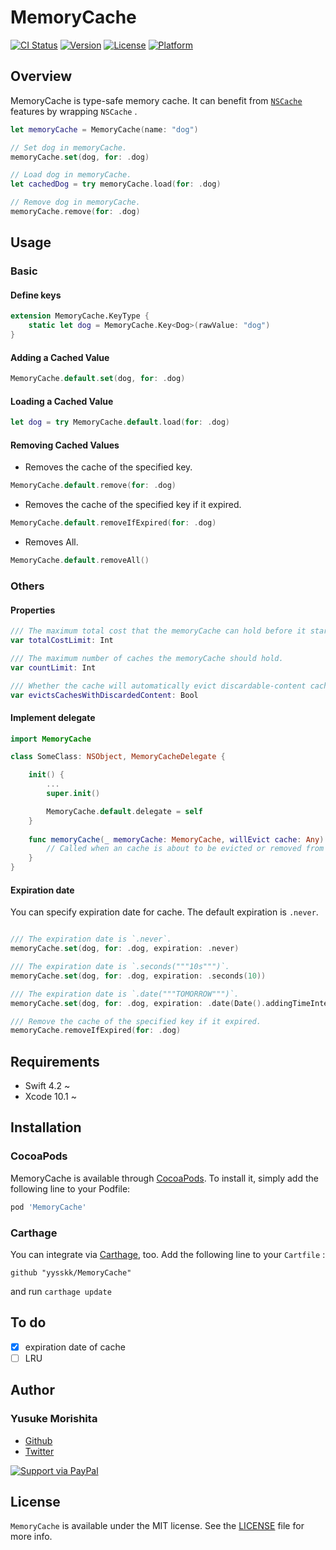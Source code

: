 # MemoryCache

[![CI Status](https://img.shields.io/travis/yysskk/MemoryCache.svg?style=for-the-badge)](https://travis-ci.org/yysskk/MemoryCache)
[![Version](https://img.shields.io/cocoapods/v/MemoryCache.svg?style=for-the-badge)](https://cocoapods.org/pods/MemoryCache)
[![License](https://img.shields.io/cocoapods/l/MemoryCache.svg?style=for-the-badge)](https://cocoapods.org/pods/MemoryCache)
[![Platform](https://img.shields.io/cocoapods/p/MemoryCache.svg?style=for-the-badge)](https://cocoapods.org/pods/MemoryCache)

## Overview
MemoryCache is type-safe memory cache. It can benefit from [`NSCache`](https://developer.apple.com/documentation/foundation/nscache) features by wrapping `NSCache` .

```swift
let memoryCache = MemoryCache(name: "dog")

// Set dog in memoryCache.
memoryCache.set(dog, for: .dog)

// Load dog in memoryCache.
let cachedDog = try memoryCache.load(for: .dog)

// Remove dog in memoryCache.
memoryCache.remove(for: .dog)
```

## Usage
### Basic
####  Define keys
```swift
extension MemoryCache.KeyType {
    static let dog = MemoryCache.Key<Dog>(rawValue: "dog")
}
```

#### Adding a Cached Value
```swift
MemoryCache.default.set(dog, for: .dog)
```

#### Loading a Cached Value
```swift
let dog = try MemoryCache.default.load(for: .dog)
```

#### Removing Cached Values
- Removes the cache of the specified key.
```swift
MemoryCache.default.remove(for: .dog)
```

- Removes the cache of the specified key if it expired.
```swift
MemoryCache.default.removeIfExpired(for: .dog)
```

- Removes All. 
```swift
MemoryCache.default.removeAll()
```

### Others
#### Properties
```swift
/// The maximum total cost that the memoryCache can hold before it starts evicting caches.
var totalCostLimit: Int

/// The maximum number of caches the memoryCache should hold.
var countLimit: Int

/// Whether the cache will automatically evict discardable-content caches whose content has been discarded.
var evictsCachesWithDiscardedContent: Bool
```

#### Implement delegate

```swift
import MemoryCache

class SomeClass: NSObject, MemoryCacheDelegate {

    init() {
        ...
        super.init()

        MemoryCache.default.delegate = self
    }
    
    func memoryCache(_ memoryCache: MemoryCache, willEvict cache: Any) {
        // Called when an cache is about to be evicted or removed from the memoryCache.
    }
}
```

#### Expiration date
You can specify expiration date for cache. The default expiration is `.never`.

```swift

/// The expiration date is `.never`.
memoryCache.set(dog, for: .dog, expiration: .never)

/// The expiration date is `.seconds("""10s""")`.
memoryCache.set(dog, for: .dog, expiration: .seconds(10))

/// The expiration date is `.date("""TOMORROW""")`.
memoryCache.set(dog, for: .dog, expiration: .date(Date().addingTimeInterval(60 * 60 * 24)))

/// Remove the cache of the specified key if it expired.
memoryCache.removeIfExpired(for: .dog)
```

## Requirements
- Swift 4.2  ~
- Xcode 10.1 ~

## Installation
### CocoaPods

MemoryCache is available through [CocoaPods](https://cocoapods.org). To install
it, simply add the following line to your Podfile:

```ruby
pod 'MemoryCache'
```

### Carthage

You can integrate via [Carthage](https://github.com/carthage/carthage), too.
Add the following line to your `Cartfile` :

```
github "yysskk/MemoryCache"
```

and run `carthage update`

## To do
- [x] expiration date of cache
- [ ] LRU

## Author
### Yusuke Morishita
- [Github](https://github.com/yysskk)
- [Twitter](https://twitter.com/_yysskk)

[![Support via PayPal](https://cdn.rawgit.com/twolfson/paypal-github-button/1.0.0/dist/button.svg)](https://www.paypal.me/yysskk/980jpy)


## License

`MemoryCache` is available under the MIT license. See the [LICENSE](./LICENSE) file for more info.

